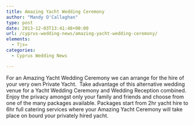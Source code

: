 ```yaml
---
title: Amazing Yacht Wedding Ceremony
author: "Mandy O'Callaghan"
type: post
date: 2013-12-03T13:41:48+00:00
url: /cyprus-wedding-news/amazing-yacht-wedding-ceremony/
elements:
  - Tjs=
categories:
  - Cyprus Wedding News

---
```

For an Amazing Yacht Wedding Ceremony we can arrange for the hire of your very own Private Yacht.  Take advantage of this alternative wedding venue for a Yacht Wedding Ceremony and Wedding Reception combined. Enjoy the privacy amongst only your family and friends and choose from one of the many packages available. Packages start from 2hr yacht hire to 6hr full catering services where your Amazing Yacht Ceremony will take place on bourd your privately hired yacht.

&nbsp;